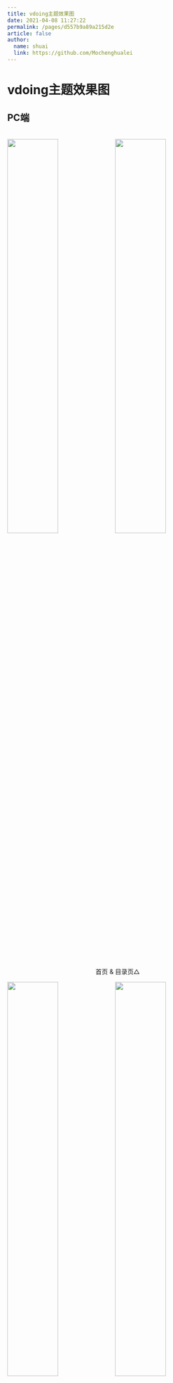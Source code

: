 ```yaml
---
title: vdoing主题效果图
date: 2021-04-08 11:27:22
permalink: /pages/d557b9a89a215d2e
article: false
author:
  name: shuai
  link: https://github.com/Mochenghualei
---
```


# vdoing主题效果图

## PC端

<br/>
<img src="https://cdn.staticaly.com/gh/xugaoyi/image_store/blog/20210408125410.png" style="width:48%;"/>
<img src="https://cdn.staticaly.com/gh/xugaoyi/image_store/blog/20210408120138.png"  style="width:48%;" />
<p align="center">首页 & 目录页△</p>
<img src="https://cdn.staticaly.com/gh/xugaoyi/image_store/blog/20210408120144.png"  style="width:48%;" />
<img src="https://cdn.staticaly.com/gh/xugaoyi/image_store/blog/20210408120145.png"  style="width:48%;" />
<p align="center">文章详情页 & 时间轴页△</p>

## 首页个性化大图

<br/>
<img src="https://cdn.staticaly.com/gh/xugaoyi/image_store/blog/20210408125412.png" />
<p align="center">首页个性化大图△</p>

## 深色模式和阅读模式

<br/>
<img src="https://cdn.staticaly.com/gh/xugaoyi/image_store/blog/20210408125408.png"  style="width:48%;" />
<img src="https://cdn.staticaly.com/gh/xugaoyi/image_store/blog/20210408120139.png"  style="width:48%;" />
<p align="center">深色模式△</p>
<img src="https://cdn.staticaly.com/gh/xugaoyi/image_store/blog/20210408125409.png"  style="width:48%;" />
<img src="https://cdn.staticaly.com/gh/xugaoyi/image_store/blog/20210408120143.png"  style="width:48%;" />
<p align="center">阅读模式△</p>

## 移动端

<br/>
<img src="https://cdn.staticaly.com/gh/xugaoyi/image_store/blog/20210408120606.png" style="width:24%;" />
<img src="https://cdn.staticaly.com/gh/xugaoyi/image_store/blog/20210408120147.png" style="width:24%;" />
<img src="https://cdn.staticaly.com/gh/xugaoyi/image_store/blog/20210408120148.png" style="width:24%;" />
<img src="https://cdn.staticaly.com/gh/xugaoyi/image_store/blog/20210408130831.png" style="width:24%;" />
<p align="center">移动端效果△</p>

<style scoped>
    /* .content__default img{border: 1px solid #ccc;} */
</style>
